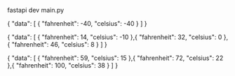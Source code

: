 fastapi dev main.py


{
    "data": [
        {
            "fahrenheit": -40,
            "celsius": -40
        }
    ]
}


{
    "data": [
        {
            "fahrenheit": 14,
            "celsius": -10
        },{
            "fahrenheit": 32,
            "celsius": 0
        },{
            "fahrenheit": 46,
            "celsius": 8
        }
    ]
}

{
    "data": [
        {
            "fahrenheit": 59,
            "celsius": 15
        },{
            "fahrenheit": 72,
            "celsius": 22
        },{
            "fahrenheit": 100,
            "celsius": 38
        }
    ]
}